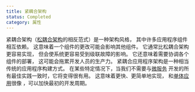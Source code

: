 ```yaml
---
title: 紧耦合架构
status: Completed
category: 属性
---
```


紧耦合架构（[松耦合架构](/zh/loosely-coupled-architecture/)的相反范式）是一种架构风格， 
其中许多应用程序组件相互依赖。 
这意味着一个组件的更改可能会影响其他组件。 
它通常比松耦合架构更容易实现， 
但会使系统更容易受到级联故障的影响。 
它还意味着需要协调各个组件的部署， 
这可能会拖累开发人员的生产力。 
紧耦合应用程序架构是一种相当传统的应用程序构建方式。 
在某些特定情况下，当我们不需要与[微服务](/zh/microservices/) 开发的所有最佳实践一致时，它将变得很有用。
这意味着更快、更简单地实现， 
和[单体应用](/zh/monolithic-apps/)很像 ，可以加快最初的开发周期。 
